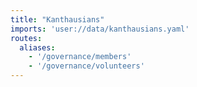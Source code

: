 ```yaml
---
title: "Kanthausians"
imports: 'user://data/kanthausians.yaml'
routes:
  aliases:
    - '/governance/members'
    - '/governance/volunteers'
---
```

